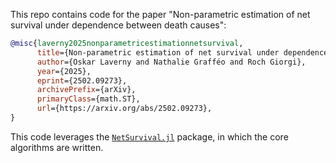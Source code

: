 This repo contains code for the paper "Non-parametric estimation of net survival under dependence between death causes":

```bibtex
@misc{laverny2025nonparametricestimationnetsurvival,
      title={Non-parametric estimation of net survival under dependence between death causes}, 
      author={Oskar Laverny and Nathalie Grafféo and Roch Giorgi},
      year={2025},
      eprint={2502.09273},
      archivePrefix={arXiv},
      primaryClass={math.ST},
      url={https://arxiv.org/abs/2502.09273}, 
}
```

This code leverages the [`NetSurvival.jl`](https://github.com/JuliaSurv/NetSurvival.jl) package, in which the core algorithms are written. 
